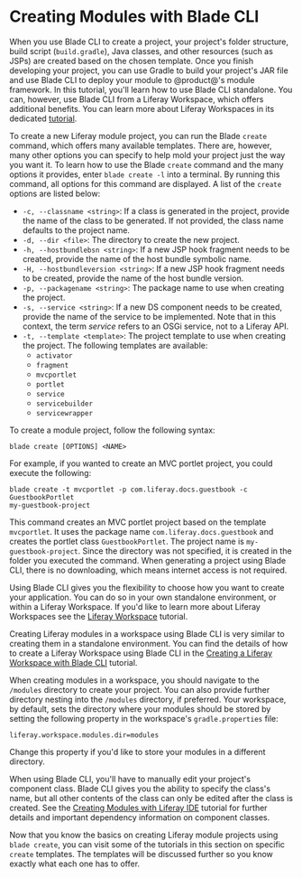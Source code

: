 # Creating Modules with Blade CLI [](id=creating-modules-with-blade-cli)

When you use Blade CLI to create a project, your project's folder structure,
build script (`build.gradle`), Java classes, and other resources (such as JSPs)
are created based on the chosen template. Once you finish developing your
project, you can use Gradle to build your project's JAR file and use Blade CLI
to deploy your module to @product@'s module framework. In this tutorial, you'll
learn how to use Blade CLI standalone. You can, however, use Blade CLI from a
Liferay Workspace, which offers additional benefits. You can learn more about
Liferay Workspaces in its dedicated
[tutorial](/develop/tutorials/-/knowledge_base/7-0/liferay-workspace).

To create a new Liferay module project, you can run the Blade `create` command,
which offers many available templates. There are, however, many other options
you can specify to help mold your project just the way you want it. To learn how
to use the Blade `create` command and the many options it provides, enter `blade
create -l` into a terminal. By running this command, all options for this
command are displayed. A list of the `create` options are listed below:

- `-c, --classname <string>`: If a class is generated in the project, provide
  the name of the class to be generated. If not provided, the class name
  defaults to the project name.
- `-d, --dir <file>`: The directory to create the new project.
- `-h, --hostbundlebsn <string>`: If a new JSP hook fragment needs to be
  created, provide the name of the host bundle symbolic name.
- `-H, --hostbundleversion <string>`: If a new JSP hook fragment needs to be
  created, provide the name of the host bundle version.
- `-p, --packagename <string>`: The package name to use when creating the
  project.
- `-s, --service <string>`: If a new DS component needs to be created, provide
  the name of the service to be implemented. Note that in this context, the term
  *service* refers to an OSGi service, not to a Liferay API.
- `-t, --template <template>`: The project template to use when creating the
  project. The following templates are available:
    - `activator`
    - `fragment`
    - `mvcportlet`
    - `portlet`
    - `service`
    - `servicebuilder`
    - `servicewrapper`

To create a module project, follow the following syntax:

    blade create [OPTIONS] <NAME>

For example, if you wanted to create an MVC portlet project, you could execute
the following:

    blade create -t mvcportlet -p com.liferay.docs.guestbook -c GuestbookPortlet
    my-guestbook-project

This command creates an MVC portlet project based on the template `mvcportlet`.
It uses the package name `com.liferay.docs.guestbook` and creates the portlet
class `GuestbookPortlet`. The project name is `my-guestbook-project`. Since the
directory was not specified, it is created in the folder you executed the
command. When generating a project using Blade CLI, there is no downloading,
which means internet access is not required.

Using Blade CLI gives you the flexibility to choose how you want to create your
application. You can do so in your own standalone environment, or within a
Liferay Workspace. If you'd like to learn more about Liferay Workspaces see the
[Liferay Workspace](/develop/tutorials/-/knowledge_base/7-0/liferay-workspace)
tutorial.

Creating Liferay modules in a workspace using Blade CLI is very similar to
creating them in a standalone environment. You can find the details of how to
create a Liferay Workspace using Blade CLI in the
[Creating a Liferay Workspace with Blade CLI](/develop/tutorials/-/knowledge_base/7-0/creating-a-liferay-workspace-with-blade-cli)
tutorial.

When creating modules in a workspace, you should navigate to
the `/modules` directory to create your project. You can also provide further
directory nesting into the `/modules` directory, if preferred. Your workspace,
by default, sets the directory where your modules should be stored by setting
the following property in the workspace's `gradle.properties` file:

    liferay.workspace.modules.dir=modules

Change this property if you'd like to store your modules in a different
directory.

When using Blade CLI, you'll have to manually edit your project's component
class. Blade CLI gives you the ability to specify the class's name, but all
other contents of the class can only be edited after the class is created. See
the [Creating Modules with Liferay IDE](/develop/tutorials/-/knowledge_base/7-0/creating-modules-with-liferay-ide)
tutorial for further details and important dependency information on component
classes.

Now that you know the basics on creating Liferay module projects using `blade
create`, you can visit some of the tutorials in this section on specific
`create` templates. The templates will be discussed further so you know exactly
what each one has to offer.
